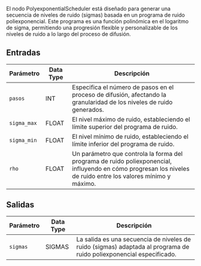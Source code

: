 
El nodo PolyexponentialScheduler está diseñado para generar una secuencia de niveles de ruido (sigmas) basada en un programa de ruido poliexponencial. Este programa es una función polinómica en el logaritmo de sigma, permitiendo una progresión flexible y personalizable de los niveles de ruido a lo largo del proceso de difusión.

## Entradas

| Parámetro   | Data Type | Descripción                                                                                                                                                                                                                                                                                                                                                      |
|-------------|-------------|--------------------------------------------------------------------------------------------------------------------------------------------------------------------------------------------------------------------------------------------------------------------------------------------------------------------|
| `pasos`     | INT         | Especifica el número de pasos en el proceso de difusión, afectando la granularidad de los niveles de ruido generados.                                                                                                                                                                                                                                                                        |
| `sigma_max` | FLOAT       | El nivel máximo de ruido, estableciendo el límite superior del programa de ruido.                                                                                                                                                                                                                                                                                                                                 |
| `sigma_min` | FLOAT       | El nivel mínimo de ruido, estableciendo el límite inferior del programa de ruido.                                                                                                                                                                                                                                                                                                                                 |
| `rho`       | FLOAT       | Un parámetro que controla la forma del programa de ruido poliexponencial, influyendo en cómo progresan los niveles de ruido entre los valores mínimo y máximo.                                                                                                                                                                                                               |

## Salidas

| Parámetro | Data Type | Descripción                                                                 |
|-----------|-------------|-----------------------------------------------------------------------------|
| `sigmas`  | SIGMAS      | La salida es una secuencia de niveles de ruido (sigmas) adaptada al programa de ruido poliexponencial especificado. |
